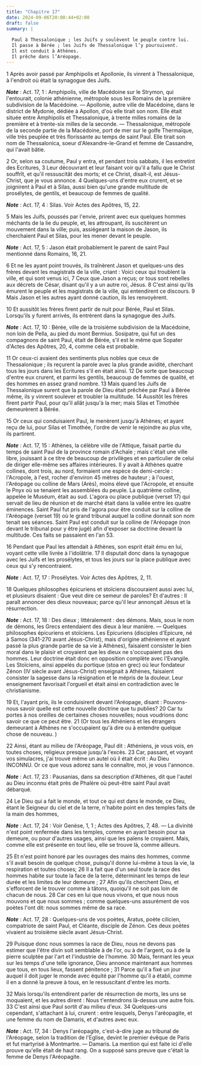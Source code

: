 ```yaml
---
title: "Chapitre 17"
date: 2024-09-06T20:00:44+02:00
draft: false
summary: |
  
  Paul à Thessalonique ; les Juifs y soulèvent le peuple contre lui.
  Il passe à Bérée ; les Juifs de Thessalonique l’y poursuivent.
  Il est conduit à Athènes.
  Il prêche dans l’Aréopage.
---
```



1 Après avoir passé par Amphipolis et Apollonie, ils vinrent à Thessalonique, à l'endroit où était la synagogue des Juifs.

***Note*** :  Act. 17, 1 : Amphipolis, ville de Macédoine sur le Strymon, qui l'entourait, colonie athénienne, métropole sous les Romains de la première subdivision de la Macédoine. ― Apollonie, autre ville de Macédoine, dans le district de Mydonie, dédiée à Apollon, d'où elle tirait son nom. Elle était située entre Amphipolis et Thessalonique, à trente milles romains de la première et à trente-six milles de la seconde. ― Thessalonique, métropole de la seconde partie de la Macédoine, port de mer sur le golfe Thermaïque, ville très peuplée et très florissante au temps de saint Paul. Elle tirait son nom de Thessalonica, soeur d'Alexandre-le-Grand et femme de Cassandre, qui l'avait bâtie.

2 Or, selon sa coutume, Paul y entra, et pendant trois sabbats, il les entretint des Ecritures, 3 Leur découvrant et leur faisant voir qu'il a fallu que le Christ souffrît, et qu'il ressuscitât des morts; et ce Christ, disait-il, est Jésus-Christ, que je vous annonce. 4 Quelques-uns d'entre eux crurent, et se joignirent à Paul et à Silas, aussi bien qu'une grande multitude de prosélytes, de gentils, et beaucoup de femmes de qualité.

***Note*** :  Act. 17, 4 : Silas. Voir Actes des Apôtres, 15, 22.


5 Mais les Juifs, poussés par l'envie, prirent avec eux quelques hommes méchants de la lie du peuple, et, les attroupant, ils suscitèrent un mouvement dans la ville; puis, assiégeant la maison de Jason, ils cherchaient Paul et Silas, pour les mener devant le peuple.

***Note*** :  Act. 17, 5 : Jason était probablement le parent de saint Paul mentionné dans Romains, 16, 21.

6 Et ne les ayant point trouvés, ils traînèrent Jason et quelques-uns des frères devant les magistrats de la ville, criant : Voici ceux qui troublent la ville, et qui sont venus ici, 7 Ceux que Jason a reçus; or tous sont rebelles aux décrets de César, disant qu'il y a un autre roi, Jésus. 8 C'est ainsi qu'ils émurent le peuple et les magistrats de la ville, qui entendirent ce discours. 9 Mais Jason et les autres ayant donné caution, ils les renvoyèrent.


10 Et aussitôt les frères firent partir de nuit pour Bérée, Paul et Silas. Lorsqu'ils y furent arrivés, ils entrèrent dans la synagogue des Juifs.

***Note*** :  Act. 17, 10 : Bérée, ville de la troisième subdivision de la Macédoine, non loin de Pella, au pied du mont Bermius. Sosipatre, qui fut un des compagnons de saint Paul, était de Bérée, s'il est le même que Sopater d'Actes des Apôtres, 20, 4, comme cela est probable.

11 Or ceux-ci avaient des sentiments plus nobles que ceux de Thessalonique ; ils reçurent la parole avec la plus grande avidité, cherchant tous les jours dans les Ecritures s'il en était ainsi. 12 De sorte que beaucoup d'entre eux crurent, et parmi les gentils, beaucoup de femmes de qualité, et des hommes en assez grand nombre. 13 Mais quand les Juifs de Thessalonique surent que la parole de Dieu était prêchée par Paul à Bérée même, ils y vinrent soulever et troubler la multitude. 14 Aussitôt les frères firent partir Paul, pour qu'il allât jusqu'à la mer; mais Silas et Timothée demeurèrent à Bérée.


15 Or ceux qui conduisaient Paul, le menèrent jusqu'à Athènes; et ayant reçu de lui, pour Silas et Timothée, l'ordre de venir le rejoindre au plus vite, ils partirent.

***Note*** :  Act. 17, 15 : Athènes, la célèbre ville de l'Attique, faisait partie du temps de saint Paul de la province romain d'Achaïe ; mais c'était une ville libre, jouissant à ce titre de beaucoup de privilèges et en particulier de celui de diriger elle-même ses affaires intérieures. Il y avait à Athènes quatre collines, dont trois, au nord, formaient une espèce de demi-cercle : l'Acropole, à l'est, rocher d'environ 45 mètres de hauteur ; à l'ouest, l'Aréopage ou colline de Mars (Arès), moins élevé que l'Acropole, et ensuite le Pnyx où se tenaient les assemblées du peuple. La quatrième colline, appelée le Muséum, était au sud. L'agora ou place publique (verset 17) qui servait de lieu de réunion et de marché était dans la vallée entre les quatre éminences. Saint Paul fut pris de l'agora pour être conduit sur la colline de l'Aréopage (verset 19) où le grand tribunal auquel la colline donnait son nom tenait ses séances. Saint Paul est conduit sur la colline de l'Aréopage (non devant le tribunal pour y être jugé)
afin d'exposer sa doctrine devant la multitude. Ces faits se passaient en l'an 53.


16 Pendant que Paul les attendait à Athènes, son esprit était ému en lui, voyant cette ville livrée à l'idolâtrie. 17 Il disputait donc dans la synagogue avec les Juifs et les prosélytes, et tous les jours sur la place publique avec ceux qui s'y rencontraient.

***Note*** :  Act. 17, 17 : Prosélytes. Voir Actes des Apôtres, 2, 11.

18 Quelques philosophes épicuriens et stoïciens discouraient aussi avec lui, et plusieurs disaient : Que veut dire ce semeur de paroles? Et d'autres : Il paraît annoncer des dieux nouveaux; parce qu'il leur annonçait Jésus et la résurrection.

***Note*** :  Act. 17, 18 : Des dieux ; littéralement : des démons. Mais, sous le nom de démons, les Grecs entendaient des dieux à leur manière. ― Quelques philosophes épicuriens et stoïciens. Les Epicuriens (disciples d'Epicure, né à Samos (341-270 avant Jésus-Christ), mais d'origine athénienne et ayant passé la plus grande partie de sa vie à Athènes), faisaient consister le bien moral dans le plaisir et croyaient que les dieux ne s'occupaient pas des hommes. Leur doctrine était donc en opposition complète avec l'Evangile. Les Stoïciens, ainsi appelés du portique (stoa en grec) où leur fondateur Zénon (IV siècle avant Jésus-Christ) enseignait à Athènes, faisaient consister la sagesse dans la résignation et le mépris de la douleur. Leur enseignement favorisait l'orgueil et était ainsi en contradiction avec le christianisme.

19 Et, l'ayant pris, ils le conduisirent devant l'Aréopage, disant : Pouvons-nous savoir quelle est cette nouvelle doctrine que tu publies? 20 Car tu portes à nos oreilles de certaines choses nouvelles; nous voudrions donc savoir ce que ce peut être. 21 (Or tous les Athéniens et les étrangers demeurant à Athènes ne s'occupaient qu'à dire ou à entendre quelque chose de nouveau. )


22 Ainsi, étant au milieu de l'Aréopage, Paul dit : Athéniens, je vous vois, en toutes choses, religieux presque jusqu'à l'excès. 23 Car, passant, et voyant vos simulacres, j'ai trouvé même un autel où il était écrit : Au Dieu INCONNU. Or ce que vous adorez sans le connaître, moi, je vous l'annonce.

***Note*** :  Act. 17, 23 : Pausanias, dans sa description d'Athènes, dit que l'autel au Dieu inconnu était près de Phalère où peut-être saint Paul avait débarqué.

24 Le Dieu qui a fait le monde, et tout ce qui est dans le monde, ce Dieu, étant le Seigneur du ciel et de la terre, n'habite point en des temples faits de la main des hommes,

***Note*** :  Act. 17, 24 : Voir Genèse, 1, 1 ; Actes des Apôtres, 7, 48. ― La divinité n'est point renfermée dans les temples, comme en ayant besoin pour sa demeure, ou pour d'autres usages, ainsi que les païens le croyaient. Mais, comme elle est présente en tout lieu, elle se trouve là, comme ailleurs.

25 Et n'est point honoré par les ouvrages des mains des hommes, comme s'il avait besoin de quelque chose, puisqu'il donne lui-même à tous la vie, la respiration et toutes choses; 26 Il a fait que d'un seul toute la race des hommes habite sur toute la face de la terre, déterminant les temps de leur durée et les limites de leur demeure ; 27 Afin qu'ils cherchent Dieu, et s'efforcent de le trouver comme à tâtons, quoiqu'il ne soit pas loin de chacun de nous. 28 Car ces en lui que nous vivons, et que nous nous mouvons et que nous sommes ; comme quelques-uns assurément de vos poètes l'ont dit: nous sommes même de sa race.

***Note*** :  Act. 17, 28 : Quelques-uns de vos poètes, Aratus, poète cilicien, compatriote de saint Paul, et Cléante, disciple de Zénon. Ces deux poètes vivaient au troisième siècle avant Jésus-Christ.

29 Puisque donc nous sommes la race de Dieu, nous ne devons pas estimer que l'être divin soit semblable à de l'or, ou à de l'argent, ou à de la pierre sculptée par l'art et l'industrie de l'homme. 30 Mais, fermant les yeux sur les temps d'une telle ignorance, Dieu annonce maintenant aux hommes que tous, en tous lieux, fassent pénitence ; 31 Parce qu'il a fixé un jour auquel il doit juger le monde avec équité par l'homme qu'il a établi, comme il en a donné la preuve à tous, en le ressuscitant d'entre les morts.


32 Mais lorsqu'ils entendirent parler de résurrection de morts, les uns se moquaient, et les autres dirent : Nous t'entendrons là-dessus une autre fois. 33 C'est ainsi que Paul sortit d'au milieu d'eux. 34 Quelques-uns cependant, s'attachant à lui, crurent : entre lesquels, Denys l'aréopagite, et une femme du nom de Damaris, et d'autres avec eux.

***Note*** :  Act. 17, 34 : Denys l'aréopagite, c'est-à-dire juge au tribunal de l'Aréopage, selon la tradition de l'Eglise, devint le premier évêque de Paris et fut martyrisé à Montmartre. ― Damaris. La mention qui est faite ici d'elle prouve qu'elle était de haut rang. On a supposé sans preuve que c'était la femme de Denys l'Aréopagite.

